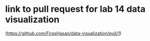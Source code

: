 # link to pull request for lab 14 data visualization
(https://github.com/FirasHasan/data-visualization/pull/1)